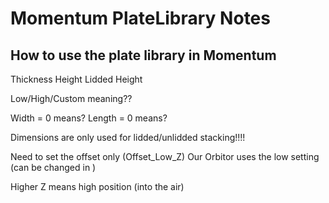 # Momentum PlateLibrary Notes

## How to use the plate library in Momentum

Thickness
Height
Lidded Height

Low/High/Custom meaning??

Width = 0 means?
Length = 0 means?

Dimensions are only used for lidded/unlidded stacking!!!!

Need to set the offset only (Offset_Low_Z)
Our Orbitor uses the low setting (can be changed in )

Higher Z means high position (into the air)

